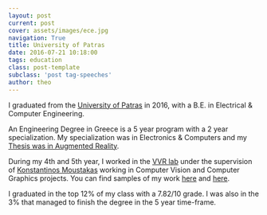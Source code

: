 ```yaml
---
layout: post
current: post
cover: assets/images/ece.jpg
navigation: True
title: University of Patras
date: 2016-07-21 10:18:00
tags: education
class: post-template
subclass: 'post tag-speeches'
author: theo
---
```


I graduated from the [University of Patras](http://www.upatras.gr/en) in 2016, with a B.E. in Electrical & Computer Engineering.

An Engineering Degree in Greece is a 5 year program with a 2 year specialization. My specialization was in Electronics & Computers and my [Thesis was in Augmented Reality](/ar-3d-maps).

During my 4th and 5th year, I worked in the [VVR lab](http://www.vvr.ece.upatras.gr/index.php/en/) under the supervision of [Konstantinos Moustakas](https://scholar.google.gr/citations?hl=en&user=E361geAAAAAJ&view_op=list_works&sortby=pubdate) working in Computer Vision and Computer Graphics projects. You can find samples of my work [here](/contours-pathfinding) and [here](/tetris-3d).

I graduated in the top 12% of my class with a 7.82/10 grade. I was also in the 3% that managed to finish the degree in the 5 year time-frame.



